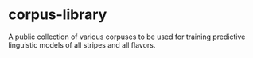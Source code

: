 # corpus-library
A public collection of various corpuses to be used for training predictive linguistic models of all stripes and all flavors.
